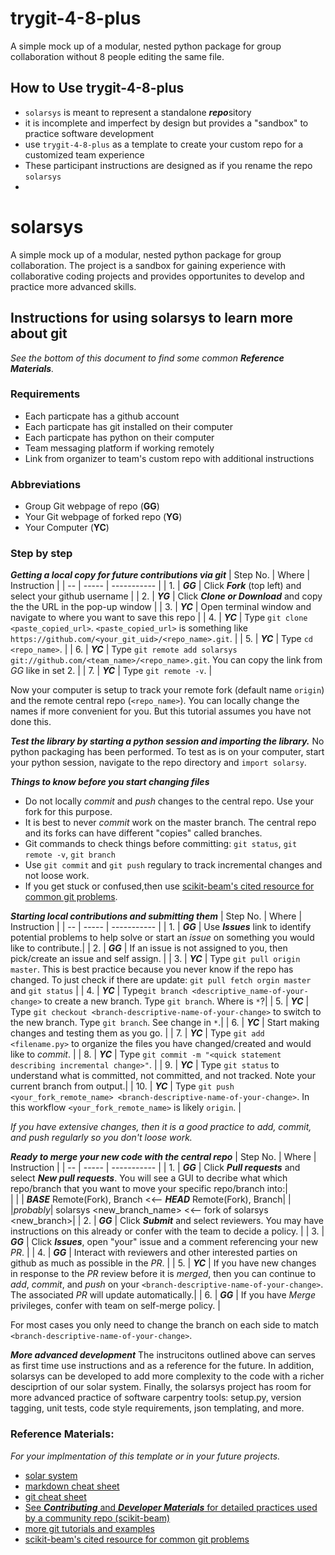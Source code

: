 # trygit-4-8-plus
A simple mock up of a modular, nested python package for group collaboration without 8 people editing the same file.

## How to Use trygit-4-8-plus 
* `solarsys` is meant to represent a standalone ***repo***sitory
* it is incomplete and imperfect by design but provides a "sandbox" to practice software development
* use `trygit-4-8-plus` as a template to create your custom repo for a customized team experience
* These participant instructions are designed as if you rename the repo `solarsys`
* 
 
# solarsys
A simple mock up of a modular, nested python package for group collaboration. The project is a sandbox for gaining experience with collaborative coding projects and provides opportunites to develop and practice more advanced skills.  
 
## Instructions for using solarsys to learn more about git
*See the bottom of this document to find some common **Reference Materials**.* 
### Requirements
- Each particpate has a github account
- Each particpate has git installed on their computer
- Each particpate has python on their computer 
- Team messaging platform if working remotely
- Link from organizer to team's custom repo with additional instructions
### Abbreviations
- Group Git webpage of repo (**GG**)
- Your Git webpage of forked repo (**YG**)
- Your Computer (**YC**)
### Step by step
***Getting a local copy for future contributions via git***
| Step No. | Where | Instruction |
| -- | ----- | ----------- |
| 1. | ***GG*** | Click ***Fork*** (top left) and select your github username |
| 2. | ***YG*** | Click ***Clone or Download*** and copy the the URL in the pop-up window |
| 3. | ***YC*** | Open terminal window and navigate to where you want to save this repo |
| 4. | ***YC*** | Type `git clone <paste_copied_url>`. `<paste_copied_url>` is something like `https://github.com/<your_git_uid>/<repo_name>.git`. |
| 5. | ***YC*** | Type `cd <repo_name>`.  |
| 6. | ***YC*** | Type `git remote add solarsys git://github.com/<team_name>/<repo_name>.git`.  You can copy the link from *GG* like in set 2. |
| 7. | ***YC*** | Type `git remote -v`. |

Now your computer is setup to track your remote fork (default name `origin`) and the remote central repo (`<repo_name>`). You can locally change the names if more convenient for you.  But this tutorial assumes you have not done this.

***Test the library by starting a python session and importing the library.*** No python packaging has been performed. To test as is on your computer, start your python session, navigate to the repo directory and `import solarsy`.

***Things to know before you start changing files***
- Do not locally *commit* and *push* changes to the central repo. Use your fork for this purpose.
- It is best to never *commit* work on the master branch. The central repo and its forks can have different "copies" called branches. 
- Git commands to check things before committing: `git status`, `git remote -v`, `git branch`
- Use `git commit` and `git push` regulary to track incremental changes and not loose work. 
- If you get stuck or confused,then use [scikit-beam's cited resource for common git problems](http://sethrobertson.github.io/GitFixUm/fixup.html).

***Starting local contributions and submitting them***
| Step No. | Where | Instruction |
| -- | ----- | ----------- |
| 1. | ***GG*** | Use ***Issues*** link to identify potential problems to help solve or start an *issue* on something you would like to contribute.|
| 2. | ***GG*** | If an issue is not assigned to you, then pick/create an issue and self assign. |
| 3. | ***YC*** | Type `git pull origin master`. This is best practice because you never know if the repo has changed. To just check if there are update: `git pull fetch orgin master` and `git status` |
| 4. | ***YC*** | Type`git branch <descriptive_name-of-your-change>` to create a new branch. Type `git branch`. Where is `*`?|
| 5. | ***YC*** | Type `git checkout <branch-descriptive-name-of-your-change>` to switch to the new branch. Type `git branch`. See change in `*`.|
| 6. | ***YC*** | Start making changes and testing them as you go. |
| 7. | ***YC*** | Type `git add <filename.py>` to organize the files you have changed/created and would like to *commit*. |
| 8. | ***YC*** | Type `git commit -m "<quick statement describing incremental change>"`.  |
| 9. | ***YC*** | Type `git status` to understand what is committed, not committed, and not tracked. Note your current branch from output.|
| 10. | ***YC*** | Type `git push <your_fork_remote_name> <branch-descriptive-name-of-your-change>`. In this workflow `<your_fork_remote_name>` is likely `origin`. |

*If you have extensive changes, then it is a good practice to *add*, *commit*, and *push* regularly so you don't loose work.*

***Ready to merge your new code with the central repo***
| Step No. | Where | Instruction |
| -- | ----- | ----------- |
| 1. | ***GG*** | Click ***Pull requests*** and select ***New pull requests***. You will see a GUI to decribe what which repo/branch that you want to move your specific repo/branch into:|   
|    |          | ***BASE*** Remote(Fork), Branch <<-- ***HEAD*** Remote(Fork), Branch|
|    |*probably*| solarsys <new_branch_name> <<-- fork of solarsys <new_branch>|
| 2. | ***GG*** | Click ***Submit*** and select reviewers. You may have instructions on this already or confer with the team to decide a policy.  |
| 3. | ***GG*** | Click ***Issues***, open "your" issue and a comment referencing your new *PR*. |
| 4. | ***GG*** | Interact with reviewers and other interested parties on github as much as possible in the *PR*. |
| 5. | ***YC*** | If you have new changes in response to the *PR* review before it is *merged*, then you can continue to *add*, *commit*, and *push* on your `<branch-descriptive-name-of-your-change>`. The associated *PR* will update automatically.|
| 6. | ***GG*** | If you have *Merge* privileges, confer with team on self-merge policy. |

For most cases you only need to change the branch on each side to match `<branch-descriptive-name-of-your-change>`.

***More advanced development*** The instrucitons outlined above can serves as first time use instructions and as a reference for the future. In addition, solarsys can be developed to add more complexity to the code with a richer desciprtion of our solar system. Finally, the solarsys project has room for more advanced practice of software carpentry tools: setup.py, version tagging, unit tests, code style requirements, json templating, and more.  

### Reference Materials: 
*For your implmentation of this template or in your future projects.*
- [solar system](https://solarsystem.nasa.gov/planets/in-depth/#the_new_definition_of_planet_otp)
- [markdown cheat sheet](https://www.markdownguide.org/cheat-sheet/)
- [git cheat sheet](https://github.github.com/training-kit/downloads/github-git-cheat-sheet.pdf)
- [See ***Contributing*** and ***Developer Materials*** for detailed practices used by a community repo (scikit-beam)](https://scikit-beam.github.io/scikit-beam/ )
- [more git tutorials and examples](http://try.github.io/)
- [scikit-beam's cited resource for common git problems](http://sethrobertson.github.io/GitFixUm/fixup.html)
